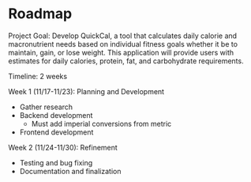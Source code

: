 # Roadmap

Project Goal:
Develop QuickCal, a tool that calculates daily calorie and macronutrient needs based on individual fitness goals whether it be to maintain, gain, or lose weight. This application will provide users with estimates for daily calories, protein, fat, and carbohydrate requirements.

Timeline: 2 weeks

Week 1 (11/17-11/23): Planning and Development
* Gather research
* Backend development
   * Must add imperial conversions from metric
* Frontend development
    

Week 2 (11/24-11/30): Refinement
* Testing and bug fixing
* Documentation and finalization
